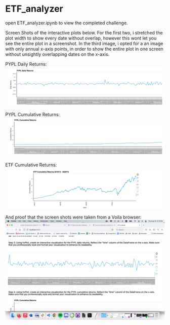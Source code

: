 # ETF_analyzer

open ETF_analyzer.ipynb to view the completed challenge.

Screen Shots of the interactive plots below. For the first two, i stretched the plot width to show every date without overlap, however this wont let you see the entire plot in a screenshot. In the third image, i opted for a an image with only annual x-axis points, in order to show the entire plot in one screen without unsightly overlapping dates on the x-axis.

PYPL Daily Returns:
![PYPL Daily Returns](pypl_daily_returns.png)

PYPL Cumulative Returns:
![PYPL Cumulative Returns](pypl_cumulative_returns.png)

ETF Cumulative Returns:
![ETF Cumulative Return](ETF_cum_ret.png)

And proof that the screen shots were taken from a Voila browser:
![Voila Browser](voila_screen_shot.png)